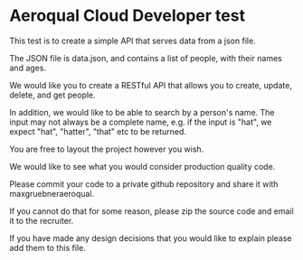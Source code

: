 # Aeroqual Cloud Developer test

This test is to create a simple API that serves data from a json file.

The JSON file is data.json, and contains a list of people, with their names and ages.

We would like you to create a RESTful API that allows you to create, update, delete, and get people.

In addition, we would like to be able to search by a person's name. The input may not always be a complete name, e.g. if the input is "hat", we expect "hat", "hatter", "that" etc to be returned.

You are free to layout the project however you wish. 

We would like to see what you would consider production quality code.

Please commit your code to a private github repository and share it with maxgruebneraeroqual.

If you cannot do that for some reason, please zip the source code and email it to the recruiter.

If you have made any design decisions that you would like to explain please add them to this file.
